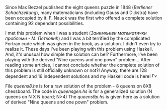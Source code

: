 Since Max Bezzel published the eight queens puzzle in 1848 (<i>Berliener Schachzeitung</i>), many matematicians (including Gauss and Dijkstra) have been occupied by it. F. Nauck was the first who offered a complete solution containing 92 dependant possibilities.

I met this problem when I was a student (<i>Занимљиви математички проблеми - М. Петковић</i>) and I was a bit terrified by the complicated Fortran code which was given in the book, as a solution. I didn't even try to realize it. These days I've been playing with this problem using Haskell. And, it's unusual how simple the solution can be!? Furthermore, I've been playing with the derived "Nine queens and one pown" problem... After reading some articles, I cannot conclude whether the complete solution of this problem is still officially unknown or not?! Anyway, there are 128 dependent and 16 independent solutions and my Haskell code is here!  <img src="http://forum.srpskinacionalisti.com/images/smilies/eusa_whistle.gif" alt="I've succeeded" height="16" width="22">

File <i>queens8.hs</i> is for a raw solution of the problem - 8 queens on 8X8 chessboard. The code in <i>queensgen.hs</i> is for a generalized solution (N queens on N X N board; N>4) The <i>queens9p.h</i>s is given here as a solution of derived "Nine queens and one pown" problem.
